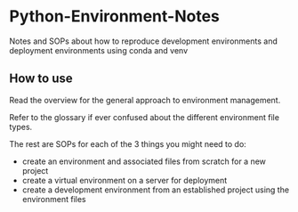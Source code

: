 # Python-Environment-Notes
Notes and SOPs about how to reproduce development environments and deployment environments using conda and venv

## How to use
Read the overview for the general approach to environment management.

Refer to the glossary if ever confused about the different environment file types.

The rest are SOPs for each of the 3 things you might need to do:
* create an environment and associated files from scratch for a new project
* create a virtual environment on a server for deployment
* create a development environment from an established project using the environment files

